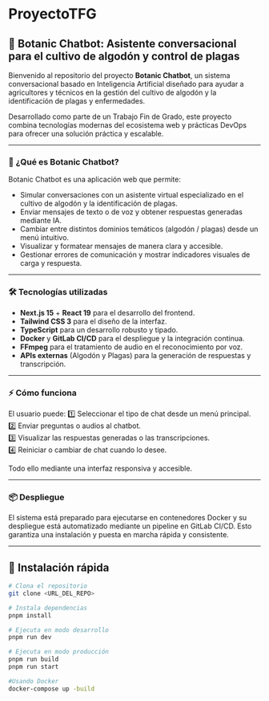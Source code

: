 # ProyectoTFG

## 🌱 Botanic Chatbot: Asistente conversacional para el cultivo de algodón y control de plagas

Bienvenido al repositorio del proyecto **Botanic Chatbot**, un sistema conversacional basado en Inteligencia Artificial diseñado para ayudar a agricultores y técnicos en la gestión del cultivo de algodón y la identificación de plagas y enfermedades.  

Desarrollado como parte de un Trabajo Fin de Grado, este proyecto combina tecnologías modernas del ecosistema web y prácticas DevOps para ofrecer una solución práctica y escalable.

---

### 🚀 **¿Qué es Botanic Chatbot?**

Botanic Chatbot es una aplicación web que permite:
- Simular conversaciones con un asistente virtual especializado en el cultivo de algodón y la identificación de plagas.
- Enviar mensajes de texto o de voz y obtener respuestas generadas mediante IA.
- Cambiar entre distintos dominios temáticos (algodón / plagas) desde un menú intuitivo.
- Visualizar y formatear mensajes de manera clara y accesible.
- Gestionar errores de comunicación y mostrar indicadores visuales de carga y respuesta.

---

### 🛠 **Tecnologías utilizadas**

- **Next.js 15** + **React 19** para el desarrollo del frontend.
- **Tailwind CSS 3** para el diseño de la interfaz.
- **TypeScript** para un desarrollo robusto y tipado.
- **Docker** y **GitLab CI/CD** para el despliegue y la integración continua.
- **FFmpeg** para el tratamiento de audio en el reconocimiento por voz.
- **APIs externas** (Algodón y Plagas) para la generación de respuestas y transcripción.

---

### ⚡ **Cómo funciona**

El usuario puede:
1️⃣ Seleccionar el tipo de chat desde un menú principal.  
2️⃣ Enviar preguntas o audios al chatbot.  
3️⃣ Visualizar las respuestas generadas o las transcripciones.  
4️⃣ Reiniciar o cambiar de chat cuando lo desee.  

Todo ello mediante una interfaz responsiva y accesible.

---

### 📦 **Despliegue**

El sistema está preparado para ejecutarse en contenedores Docker y su despliegue está automatizado mediante un pipeline en GitLab CI/CD. Esto garantiza una instalación y puesta en marcha rápida y consistente.

---

## 📌 **Instalación rápida**
```bash
# Clona el repositorio
git clone <URL_DEL_REPO>

# Instala dependencias
pnpm install

# Ejecuta en modo desarrollo
pnpm run dev

# Ejecuta en modo producción
pnpm run build
pnpm run start

#Usando Docker
docker-compose up -build

